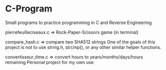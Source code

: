 # C-Program

Small programs to practice programming in C and Reverse Engineering

pierrefeuilleciseaux.c => Rock-Paper-Scissors game (in terminal)

compare_hash.c => compare two SHA512 strings
One of the goals of this project is not to use string.h, strcmp(), or any other similar helper functions.

convertisseur_time.c => convert hours to years/months/days/hours remaining
Personal project for my own use


